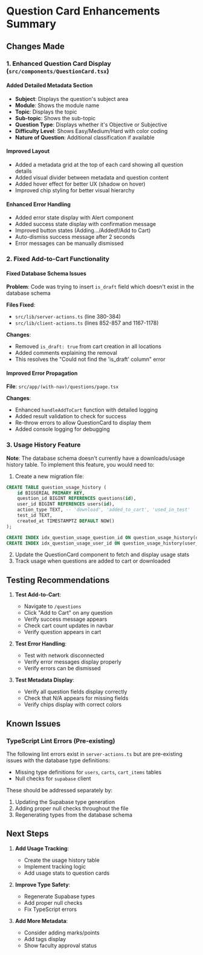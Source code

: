 # Question Card Enhancements Summary

## Changes Made

### 1. Enhanced Question Card Display (`src/components/QuestionCard.tsx`)

#### Added Detailed Metadata Section
- **Subject**: Displays the question's subject area
- **Module**: Shows the module name
- **Topic**: Displays the topic
- **Sub-topic**: Shows the sub-topic
- **Question Type**: Displays whether it's Objective or Subjective
- **Difficulty Level**: Shows Easy/Medium/Hard with color coding
- **Nature of Question**: Additional classification if available

#### Improved Layout
- Added a metadata grid at the top of each card showing all question details
- Added visual divider between metadata and question content
- Added hover effect for better UX (shadow on hover)
- Improved chip styling for better visual hierarchy

#### Enhanced Error Handling
- Added error state display with Alert component
- Added success state display with confirmation message
- Improved button states (Adding.../Added!/Add to Cart)
- Auto-dismiss success message after 2 seconds
- Error messages can be manually dismissed

### 2. Fixed Add-to-Cart Functionality

#### Fixed Database Schema Issues
**Problem**: Code was trying to insert `is_draft` field which doesn't exist in the database schema

**Files Fixed**:
- `src/lib/server-actions.ts` (line 380-384)
- `src/lib/client-actions.ts` (lines 852-857 and 1167-1178)

**Changes**:
- Removed `is_draft: true` from cart creation in all locations
- Added comments explaining the removal
- This resolves the "Could not find the 'is_draft' column" error

#### Improved Error Propagation
**File**: `src/app/(with-nav)/questions/page.tsx`

**Changes**:
- Enhanced `handleAddToCart` function with detailed logging
- Added result validation to check for success
- Re-throw errors to allow QuestionCard to display them
- Added console logging for debugging

### 3. Usage History Feature

**Note**: The database schema doesn't currently have a downloads/usage history table. To implement this feature, you would need to:

1. Create a new migration file:
```sql
CREATE TABLE question_usage_history (
    id BIGSERIAL PRIMARY KEY,
    question_id BIGINT REFERENCES questions(id),
    user_id BIGINT REFERENCES users(id),
    action_type TEXT, -- 'download', 'added_to_cart', 'used_in_test'
    test_id TEXT,
    created_at TIMESTAMPTZ DEFAULT NOW()
);

CREATE INDEX idx_question_usage_question_id ON question_usage_history(question_id);
CREATE INDEX idx_question_usage_user_id ON question_usage_history(user_id);
```

2. Update the QuestionCard component to fetch and display usage stats
3. Track usage when questions are added to cart or downloaded

## Testing Recommendations

1. **Test Add-to-Cart**:
   - Navigate to `/questions`
   - Click "Add to Cart" on any question
   - Verify success message appears
   - Check cart count updates in navbar
   - Verify question appears in cart

2. **Test Error Handling**:
   - Test with network disconnected
   - Verify error messages display properly
   - Verify errors can be dismissed

3. **Test Metadata Display**:
   - Verify all question fields display correctly
   - Check that N/A appears for missing fields
   - Verify chips display with correct colors

## Known Issues

### TypeScript Lint Errors (Pre-existing)
The following lint errors exist in `server-actions.ts` but are pre-existing issues with the database type definitions:
- Missing type definitions for `users`, `carts`, `cart_items` tables
- Null checks for `supabase` client

These should be addressed separately by:
1. Updating the Supabase type generation
2. Adding proper null checks throughout the file
3. Regenerating types from the database schema

## Next Steps

1. **Add Usage Tracking**:
   - Create the usage history table
   - Implement tracking logic
   - Add usage stats to question cards

2. **Improve Type Safety**:
   - Regenerate Supabase types
   - Add proper null checks
   - Fix TypeScript errors

3. **Add More Metadata**:
   - Consider adding marks/points
   - Add tags display
   - Show faculty approval status
